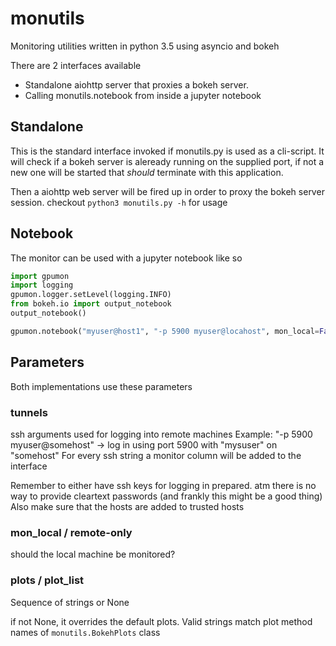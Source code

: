 # monutils
Monitoring utilities written in python 3.5 using asyncio and bokeh

There are 2 interfaces available

* Standalone aiohttp server that proxies a bokeh server.
* Calling monutils.notebook from inside a jupyter notebook

## Standalone

This is the standard interface invoked if monutils.py is used as a cli-script.
It will check if a bokeh server is aleready running on the supplied port, if not 
a new one will be started that _should_ terminate with this application.

Then a aiohttp web server will be fired up in order to proxy the bokeh server session.
checkout `python3 monutils.py -h` for usage

## Notebook
The monitor can be used with a jupyter notebook like so
```python
import gpumon
import logging
gpumon.logger.setLevel(logging.INFO)
from bokeh.io import output_notebook
output_notebook()

gpumon.notebook("myuser@host1", "-p 5900 myuser@locahost", mon_local=False)
```


## Parameters
Both implementations use these parameters

### tunnels
ssh arguments used for logging into remote machines
Example:
    "-p 5900 myuser@somehost" -> log in using port 5900 with "mysuser" on "somehost"
For every ssh string a monitor column will be added to the interface

Remember to either have ssh keys for logging in prepared. atm there is no way 
to provide cleartext passwords (and frankly this might be a good thing)
Also make sure that the hosts are added to trusted hosts
### mon_local / remote-only
should the local machine be monitored?

### plots / plot_list
Sequence of strings or None

if not None, it overrides the default plots. 
Valid strings match plot method names of `monutils.BokehPlots` class